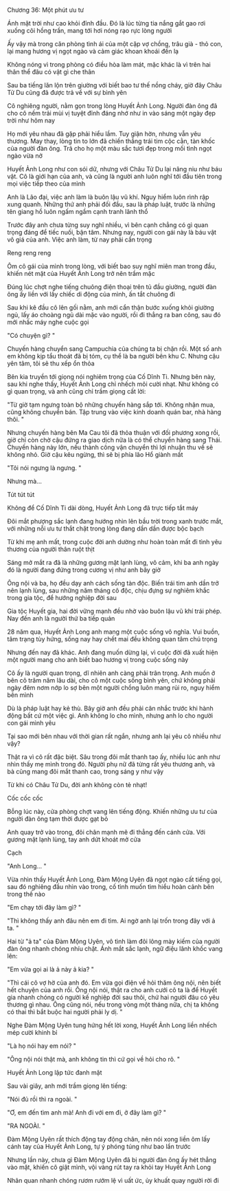 




Chương 36: Một phút ưu tư

Ánh mặt trời như cao khỏi đỉnh đầu. Đó là lúc từng tia nắng gắt gao rơi xuống cõi hồng trần, mang tới hơi nóng rạo rực lòng người

Ấy vậy mà trong căn phòng tình ái của một cặp vợ chồng, trâu già - thỏ con, lại mang hương vị ngọt ngào và cảm giác khoan khoái đến lạ

Không nóng vì trong phòng có điều hòa làm mát, mặc khác là vì trên hai thân thể đâu có vật gì che thân

Sau ba tiếng lăn lộn trên giường với biết bao tư thế nồng cháy, giờ đây Châu Tử Du cũng đã được trả về với sự bình yên

Cô nghiêng người, nằm gọn trong lòng Huyết Ảnh Long. Người đàn ông đã cho cô nếm trải mùi vị tuyệt đỉnh đáng nhớ như in vào sáng một ngày đẹp trời như hôm nay

Họ mới yêu nhau đã gặp phải hiểu lầm. Tuy giận hờn, nhưng vẫn yêu thương. May thay, lòng tin to lớn đã chiến thắng trái tim cộc cằn, tàn khốc của người đàn ông. Trả cho họ một màu sắc tươi đẹp trong mối tình ngọt ngào vừa nở

Huyết Ảnh Long như con sói dữ, nhưng với Châu Tử Du lại nâng niu như báu vật. Cô là giới hạn của anh, và cũng là người anh luôn nghĩ tới đầu tiên trong mọi việc tiếp theo của mình

Anh là Lão đại, việc anh làm là buôn lậu vũ khí. Nguy hiểm luôn rình rập xung quanh. Những thứ anh phải đối đầu, sau là pháp luật, trước là những tên giang hồ luôn ngấm ngầm cạnh tranh lãnh thổ

Trước đây anh chưa từng suy nghĩ nhiều, vì bên cạnh chẳng có gì quan trọng đáng để tiếc nuối, bận tâm. Nhưng nay, người con gái này là báu vật vô giá của anh. Việc anh làm, từ nay phải cẩn trọng

Reng reng reng

Ôm cô gái của mình trong lòng, với biết bao suy nghĩ miên man trong đầu, khiến nét mặt của Huyết Ảnh Long trở nên trầm mặc


Đúng lúc chợt nghe tiếng chuông điện thoại trên tủ đầu giường, người đàn ông ấy liền với lấy chiếc di động của mình, ấn tắt chuông đi

Sau khi kê đầu cô lên gối nằm, anh mới cẩn thận bước xuống khỏi giường ngủ, lấy áo choàng ngủ dài mặc vào người, rồi đi thẳng ra ban công, sau đó mới nhấc máy nghe cuộc gọi

"Có chuyện gì? "

Chuyến hàng chuyển sang Campuchia của chúng ta bị chặn rồi. Một số anh em không kịp tẩu thoát đã bị tóm, cụ thể là ba người bên khu C. Nhưng cậu yên tâm, tôi sẽ thu xếp ổn thỏa

Bên kia truyền tới giọng nói nghiêm trọng của Cố Dĩnh Ti. Nhưng bên này, sau khi nghe thấy, Huyết Ảnh Long chỉ nhếch môi cười nhạt. Như không có gì quan trọng, và anh cũng chỉ trầm giọng cất lời:

"Từ giờ tạm ngưng toàn bộ những chuyến hàng sắp tới. Không nhận mua, cũng không chuyển bán. Tập trung vào việc kinh doanh quán bar, nhà hàng thôi. "

Nhưng chuyến hàng bên Ma Cau tôi đã thỏa thuận với đối phương xong rồi, giờ chỉ còn chờ cậu đứng ra giao dịch nữa là có thể chuyển hàng sang Thái. Chuyến hàng này lớn, nếu thành công vận chuyển thì lợi nhuận thu về sẽ không nhỏ. Giờ cậu kêu ngừng, thì sẽ bị phía lão Hổ giành mất

"Tôi nói ngưng là ngưng. "

Nhưng mà...

Tút tút tút

Không để Cố Dĩnh Ti dài dòng, Huyết Ảnh Long đã trực tiếp tắt máy

Đôi mắt phượng sắc lạnh đang hướng nhìn lên bầu trời trong xanh trước mắt, với những nỗi ưu tư thắt chặt trong lòng đang dần dần được bộc bạch

Từ khi mẹ anh mất, trong cuộc đời anh dường như hoàn toàn mất đi tình yêu thương của người thân ruột thịt

Sáng mở mắt ra đã là những gương mặt lạnh lùng, vô cảm, khi ba anh ngày đó là người đang đứng trong cương vị như anh bây giờ

Ông nội và ba, họ đều dạy anh cách sống tàn độc. Biến trái tim anh dần trở nên lạnh lùng, sau những năm tháng cô độc, chịu đựng sự nghiêm khắc trong gia tộc, để hướng nghiệp đời sau

Gia tộc Huyết gia, hai đời vững mạnh đều nhờ vào buôn lậu vũ khí trái phép. Nay đến anh là người thứ ba tiếp quản

28 năm qua, Huyết Ảnh Long anh mang một cuộc sống vô nghĩa. Vui buồn, tâm trạng tùy hứng, sống nay hay chết mai đều không quan tâm chú trọng


Nhưng đến nay đã khác. Anh đang muốn dừng lại, vì cuộc đời đã xuất hiện một người mang cho anh biết bao hương vị trong cuộc sống này

Cô ấy là người quan trọng, dĩ nhiên anh càng phải trân trọng. Anh muốn ở bên cô trăm năm lâu dài, cho cô một cuộc sống bình yên, chứ không phải ngày đêm nơm nớp lo sợ bên một người chồng luôn mang rủi ro, nguy hiểm bên mình

Dù là pháp luật hay kẻ thù. Bây giờ anh đều phải cân nhắc trước khi hành động bất cứ một việc gì. Anh không lo cho mình, nhưng anh lo cho người con gái mình yêu

Tại sao mới bên nhau với thời gian rất ngắn, nhưng anh lại yêu cô nhiều như vậy?

Thật ra vì cô rất đặc biệt. Sâu trong đôi mắt thanh tao ấy, nhiều lúc anh như nhìn thấy mẹ mình trong đó. Người phụ nữ đã từng rất yêu thương anh, và bà cũng mang đôi mắt thanh cao, trong sáng y như vậy

Từ khi có Châu Tử Du, đời anh không còn tẻ nhạt!

Cốc cốc cốc

Bỗng lúc này, cửa phòng chợt vang lên tiếng động. Khiến những ưu tư của người đàn ông tạm thời được gạt bỏ

Anh quay trở vào trong, đôi chân mạnh mẽ đi thẳng đến cánh cửa. Với gương mặt lạnh lùng, tay anh dứt khoát mở cửa

Cạch

"Anh Long... "

Vừa nhìn thấy Huyết Ảnh Long, Đàm Mộng Uyên đã ngọt ngào cất tiếng gọi, sau đó nghiêng đầu nhìn vào trong, cố tình muốn tìm hiểu hoàn cảnh bên trong thế nào

"Em chạy tới đây làm gì? "

"Thì không thấy anh đâu nên em đi tìm. Ai ngờ anh lại trốn trong đây với ả ta. "

Hai từ "ả ta" của Đàm Mộng Uyên, vô tình làm đôi lông mày kiếm của người đàn ông nhanh chóng nhíu chặt. Ánh mắt sắc lạnh, ngữ điệu lãnh khốc vang lên:

"Em vừa gọi ai là ả này ả kia? "

"Thì cái cô vợ hờ của anh đó. Em vừa gọi điện về hỏi thăm ông nội, nên biết hết chuyện của anh rồi. Ông nội nói, thật ra cho anh cưới cô ta là để Huyết gia nhanh chóng có người kế nghiệp đời sau thôi, chứ hai người đâu có yêu thương gì nhau. Ông cũng nói, nếu trong vòng một tháng nữa, chị ta không có thai thì bắt buộc hai người phải ly dị. "


Nghe Đàm Mộng Uyên tung hứng hết lời xong, Huyết Ảnh Long liền nhếch mép cười khinh bỉ

"Là họ nói hay em nói? "

"Ông nội nói thật mà, anh không tin thì cứ gọi về hỏi cho rõ. "

Huyết Ảnh Long lập tức đanh mặt

Sau vài giây, anh mới trầm giọng lên tiếng:

"Nói đủ rồi thì ra ngoài. "

"Ơ, em đến tìm anh mà! Anh đi với em đi, ở đây làm gì? "

"RA NGOÀI. "

Đàm Mộng Uyên rất thích động tay động chân, nên nói xong liền ôm lấy cánh tay của Huyết Ảnh Long, tự ý phóng túng như bao lần trước

Nhưng lần này, chưa gì Đàm Mộng Uyên đã bị người đàn ông ấy hét thẳng vào mặt, khiến cô giật mình, vội vàng rút tay ra khỏi tay Huyết Ảnh Long

Nhãn quan nhanh chóng rươm rướm lệ vì uất ức, ủy khuất quay người rời đi




